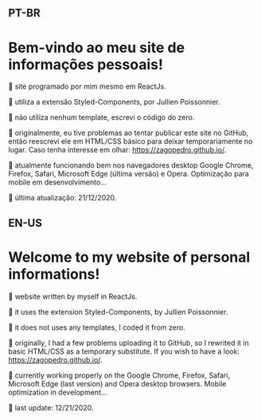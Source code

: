 ## PT-BR


# Bem-vindo ao meu site de informações pessoais!

:small_blue_diamond: site programado por mim mesmo em ReactJs.

:small_orange_diamond: utiliza a extensão Styled-Components, por Jullien Poissonnier.

:small_blue_diamond: não utiliza nenhum template, escrevi o código do zero.

:small_orange_diamond: originalmente, eu tive problemas ao tentar publicar este site no GitHub, então reescrevi ele em HTML/CSS básico para deixar temporariamente no lugar. Caso tenha interesse em olhar: https://zagopedro.github.io/.

:small_blue_diamond: atualmente funcionando bem nos navegadores desktop Google Chrome, Firefox, Safari, Microsoft Edge (última versão) e Opera. Optimização para mobile em desenvolvimento...

:small_orange_diamond: última atualização: 21/12/2020.


## EN-US


# Welcome to my website of personal informations!

:small_blue_diamond: website written by myself in ReactJs.

:small_orange_diamond: it uses the extension Styled-Components, by Jullien Poissonnier.

:small_blue_diamond: it does not uses any templates, I coded it from zero.

:small_orange_diamond: originally, I had a few problems uploading it to GitHub, so I rewrited it in basic HTML/CSS as a temporary substitute. If you wish to have a look: https://zagopedro.github.io/.

:small_blue_diamond: currently working properly on the Google Chrome, Firefox, Safari, Microsoft Edge (last version) and Opera desktop browsers. Mobile optimization in development...

:small_orange_diamond: last update: 12/21/2020.

